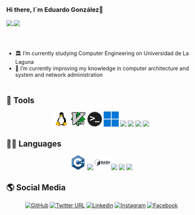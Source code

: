 ### Hi there, I´m Eduardo González👋
<a href="https://github.com/anuraghazra/github-readme-stats">
  <img align="center" src="https://github-readme-stats.vercel.app/api?username=eduglez0310&show_icons=true&count_private=true&include_all_commits=true&theme=github_dark&hide_border=true" />
</a>
<a href="https://github.com/anuraghazra/github-readme-stats">
  <img align="center" src="https://github-readme-stats.vercel.app/api/top-langs/?theme=github_dark&hide_border=true&username=feichay10&hide=Makefilelayout=compact" />
</a>

</br></br>
- 🏛️ I’m currently studying Computer Engineering on Universidad de La Laguna 
- 🌱 I’m currently improving my knowledge in computer architecture and system and network administration
</br></br>

## 🔨 Tools
<p align="center">
<code><img width="40" src="https://raw.githubusercontent.com/github/explore/80688e429a7d4ef2fca1e82350fe8e3517d3494d/topics/linux/linux.png"></code>
<code><img width="40" src="https://raw.githubusercontent.com/github/explore/80688e429a7d4ef2fca1e82350fe8e3517d3494d/topics/vim/vim.png"></code>
<code><img width="40" src="https://raw.githubusercontent.com/github/explore/d92924b1d925bb134e308bd29c9de6c302ed3beb/topics/terminal/terminal.png"></code>
<code><img width="40" src="https://raw.githubusercontent.com/github/explore/379d49236d826364be968345e0a085d044108cff/topics/windows/windows.png"></code>
<code><img width="40" src="https://upload.wikimedia.org/wikipedia/commons/thumb/9/9a/Visual_Studio_Code_1.35_icon.svg/2048px-Visual_Studio_Code_1.35_icon.svg.png"></code>  
<code><img width="40" src="https://upload.wikimedia.org/wikipedia/commons/d/d5/Virtualbox_logo.png"></code> 
<code><img width="40" src="https://upload.wikimedia.org/wikipedia/commons/thumb/5/56/Adobe_Photoshop_Lightroom_Classic_CC_icon.svg/1200px-Adobe_Photoshop_Lightroom_Classic_CC_icon.svg.png"></code>
<code><img width="40" src="https://www.gns3.com/assets/custom/gns3/images/logo-colour.png"></code></p>

## 👨‍💻 Languages 
<p align="center">
<code><img width="40" src="https://raw.githubusercontent.com/github/explore/180320cffc25f4ed1bbdfd33d4db3a66eeeeb358/topics/cpp/cpp.png"></code>
<code><img width="36" src="https://upload.wikimedia.org/wikipedia/commons/thumb/1/18/C_Programming_Language.svg/1200px-C_Programming_Language.svg.png"></code>
<code><img width="40" src="https://raw.githubusercontent.com/github/explore/80688e429a7d4ef2fca1e82350fe8e3517d3494d/topics/bash/bash.png"></code>
<code><img width="40" src="https://eirikpre.gallerycdn.vsassets.io/extensions/eirikpre/systemverilog/0.11.3/1612434073897/Microsoft.VisualStudio.Services.Icons.Default"></code>
<code><img width="40" src="https://s3.amazonaws.com/s3.timetoast.com/public/uploads/photo/18799587/image/medium-888dcf9eaba44519efb88612bc29e64c.png"></code>
<code><img width="40" src="https://d3njjcbhbojbot.cloudfront.net/api/utilities/v1/imageproxy/https://coursera-course-photos.s3.amazonaws.com/15/ab137082ad40cabb23d4baf1500ea6/FPGA-LOGO.png?auto=format%2Ccompress&dpr=1"></code></p>

## 🌎 Social Media
<p align="center">
<a href="https://github.com/feichay10"><img src="https://img.shields.io/badge/GitHub-%23171515.svg?style=flat&logo=Github&logoColor=white" alt="GitHub"></a>
<a href="https://twitter.com/chakii10_"><img src="https://img.shields.io/badge/Twitter-%23FFFFFF.svg?style=flat&logo=Twitter&logoColor=1DA1F2" alt="Twitter URL"></a>
<a href="https://www.linkedin.com/in/cheuk-kelly-ng-pante-293967158/"><img src="https://img.shields.io/badge/LinkedIn-blue?style=flat&logo=Linkedin&logoColor=white" alt="Linkedin"></a>
<a href="https://www.instagram.com/chakii10_/?hl=es"><img src="https://img.shields.io/badge/Instagram-%23E4405F.svg?style=flat&logo=Instagram&logoColor=white" alt="Instagram"></a>
<a href="https://www.facebook.com/cheuk.kelly"><img src="https://img.shields.io/badge/Facebook-blue?style=flat&logo=Facebook&logoColor=white" alt="Facebook"></a></p>


